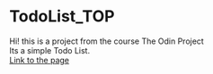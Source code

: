 # TodoList_TOP
Hi! this is a project from the course The Odin Project    
Its a simple Todo List.   
[Link to the page](https://alexsrebernic.github.io/TodoList_TOP/)

